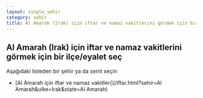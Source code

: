 ```yaml
---
layout: single_sehir
category: sehir
title: Al Amarah (Irak) için iftar ve namaz vakitlerini görmek için bir ilçe/eyalet seç
---
```



## Al Amarah (Irak) için iftar ve namaz vakitlerini görmek için bir ilçe/eyalet seç

Aşağıdaki listeden bir şehir ya da semt seçin


* [Al Amarah için iftar ve namaz vakitleri](/iftar.html?sehir=Al Amarah&ulke=Irak&state=Al Amarah)
